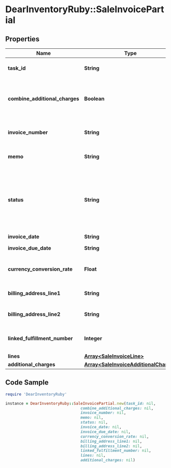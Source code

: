 # DearInventoryRuby::SaleInvoicePartial

## Properties

Name | Type | Description | Notes
------------ | ------------- | ------------- | -------------
**task_id** | **String** | Identifier of sale Invoice task | 
**combine_additional_charges** | **Boolean** | If &#x60;true&#x60; then &#x60;additional charges&#x60; lines displayed in &#x60;Lines&#x60; array | [optional] [default to false]
**invoice_number** | **String** | Invoice Number (auto-generated) | [optional] 
**memo** | **String** | Additional information for Invoice. | [optional] 
**status** | **String** | Invoice status. Possible Values are values. For POST available values are DRAFT, AUTHORISED | 
**invoice_date** | **String** | Invoice Date. | 
**invoice_due_date** | **String** | Invoice Due Date. | 
**currency_conversion_rate** | **Float** | Decimal with up to 4 decimal places | [optional] 
**billing_address_line1** | **String** | Billing Address Line 1 | [optional] 
**billing_address_line2** | **String** | Billing Address Line 2 | [optional] 
**linked_fulfillment_number** | **Integer** | Number of Fulfilment linked to this invoice | [optional] 
**lines** | [**Array&lt;SaleInvoiceLine&gt;**](SaleInvoiceLine.md) |  | [optional] 
**additional_charges** | [**Array&lt;SaleInvoiceAdditionalCharge&gt;**](SaleInvoiceAdditionalCharge.md) |  | [optional] 

## Code Sample

```ruby
require 'DearInventoryRuby'

instance = DearInventoryRuby::SaleInvoicePartial.new(task_id: nil,
                                 combine_additional_charges: nil,
                                 invoice_number: nil,
                                 memo: nil,
                                 status: nil,
                                 invoice_date: nil,
                                 invoice_due_date: nil,
                                 currency_conversion_rate: nil,
                                 billing_address_line1: nil,
                                 billing_address_line2: nil,
                                 linked_fulfillment_number: nil,
                                 lines: nil,
                                 additional_charges: nil)
```


